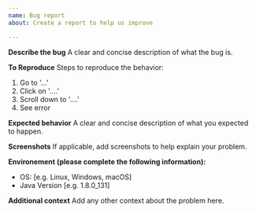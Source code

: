 ```yaml
---
name: Bug report
about: Create a report to help us improve

---
```


**Describe the bug**
A clear and concise description of what the bug is.

**To Reproduce**
Steps to reproduce the behavior:
1. Go to '...'
2. Click on '....'
3. Scroll down to '....'
4. See error

**Expected behavior**
A clear and concise description of what you expected to happen.

**Screenshots**
If applicable, add screenshots to help explain your problem.

**Environement (please complete the following information):**
 - OS: [e.g. Linux, Windows, macOS]
 - Java Version [e.g. 1.8.0_131]

**Additional context**
Add any other context about the problem here.
